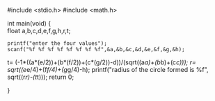 #include <stdio.h>
#include <math.h>

int main(void)
{     
    float a,b,c,d,e,f,g,h,r,t;
    
    
    printf("enter the four values");
    scanf("%f %f %f %f %f %f %f %f",&a,&b,&c,&d,&e,&f,&g,&h);
    
   t= (-1*((a*(e/2))+(b*(f/2))+(c*(g/2))-d))/(sqrt((a*a)+(b*b)+(c*c)));
   r= sqrt((e*e/4)+(f*f/4)+(g*g/4)-h);
   printf("radius of the circle formed is %f", sqrt((r*r)-(t*t)));
    return 0;
    
    
}

